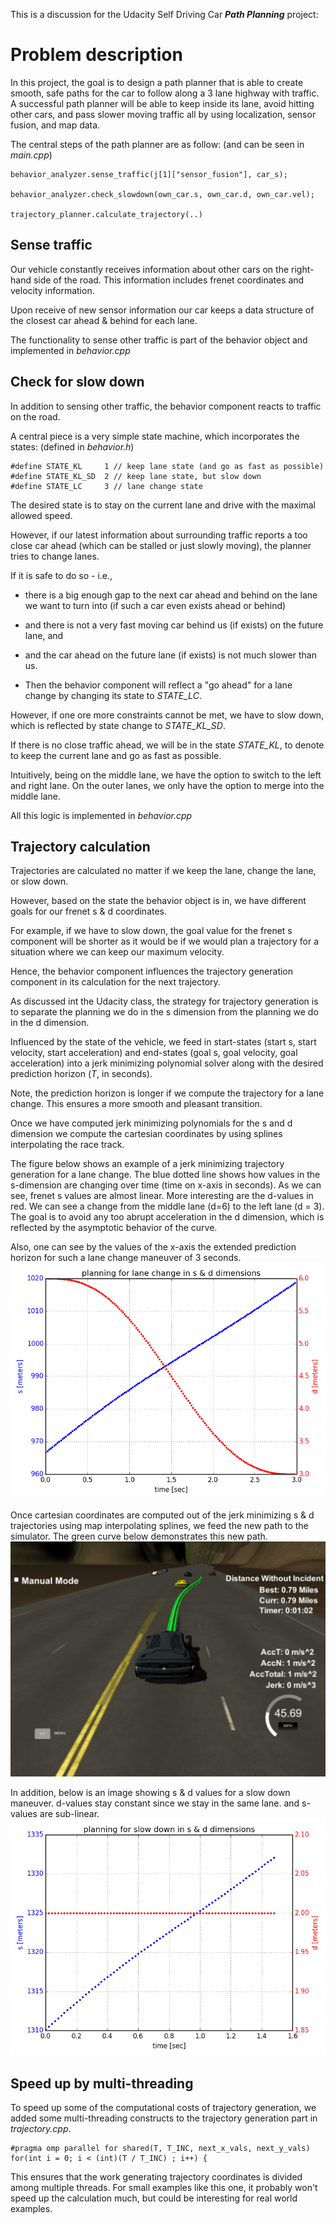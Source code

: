 
This is a discussion for the Udacity Self Driving Car ***Path Planning*** project:


# Problem description

In this project, the goal is to design a path planner that is able to create smooth, safe paths for the car to follow along a 3 lane highway with traffic.
A successful path planner will be able to keep inside its lane, avoid hitting other cars, and pass slower moving traffic all by using localization, sensor fusion, and map data.

The central steps of the path planner are as follow: (and can be seen in *main.cpp*)

```{r}
behavior_analyzer.sense_traffic(j[1]["sensor_fusion"], car_s);

behavior_analyzer.check_slowdown(own_car.s, own_car.d, own_car.vel);

trajectory_planner.calculate_trajectory(..)
```

## Sense traffic

Our vehicle constantly receives information about other  cars on the right-hand side of the road. This information includes frenet coordinates and velocity information.

Upon receive of new sensor information our car keeps a data structure of the closest car ahead & behind for each lane.

The functionality to sense other traffic is part of the behavior object and implemented in *behavior.cpp*

## Check for slow down

In addition to sensing other traffic, the behavior component reacts to traffic on the road.

A central piece is a very simple state machine, which incorporates the states: (defined in *behavior.h*)

```{r}
#define STATE_KL     1 // keep lane state (and go as fast as possible)
#define STATE_KL_SD  2 // keep lane state, but slow down
#define STATE_LC     3 // lane change state
```

The desired state is to stay on the current lane and drive with the maximal allowed speed.

However, if our latest information about surrounding traffic reports a too close car ahead (which can be stalled or just slowly moving), the planner tries to change lanes.

If it is safe to do so - i.e.,
- there is a big enough gap to the next car ahead and behind on the lane we want to turn into (if such a car even exists ahead or behind)
- and there is not a very fast moving car behind us (if exists) on the future lane, and
- and the car ahead on the future lane (if exists) is not much slower than us.

- Then the behavior component will reflect a "go ahead" for a lane change by changing its state to *STATE_LC*.

However, if one ore more constraints cannot be met, we have to slow down, which is reflected by state change to *STATE_KL_SD*.

If there is no close traffic ahead, we will be in the state *STATE_KL*, to denote to keep the current lane and go as fast as possible.

Intuitively, being on the middle lane, we have the option to switch to the left and right lane. On the outer lanes, we only have the option to merge into the middle lane.

All this logic is implemented in *behavior.cpp*

## Trajectory calculation

Trajectories are calculated no matter if we keep the lane, change the lane, or slow down.

However, based on the state the behavior object is in, we have different goals for our frenet s & d coordinates.

For example, if we have to slow down, the goal value for the frenet s component will be shorter as it would be if we would plan a trajectory for a situation where we can keep our maximum velocity.

Hence, the behavior component influences the trajectory generation component in its calculation for the next trajectory.

As discussed int the Udacity class, the strategy for trajectory generation is to separate the planning we do in the s dimension from the planning we do in the d dimension.

Influenced by the state of the vehicle, we feed in start-states (start s, start velocity, start acceleration) and end-states (goal s, goal velocity, goal acceleration) into a jerk minimizing polynomial solver along with the desired prediction horizon (*T*, in seconds).

Note, the prediction horizon is longer if we compute the trajectory for a lane change. This ensures a more smooth and pleasant transition.

Once we have computed jerk minimizing polynomials for the s and d dimension we compute the cartesian coordinates by using splines interpolating the race track.


The figure below shows an example of a jerk minimizing trajectory generation for a lane change.
The blue dotted line shows how values in the s-dimension are changing over time (time on x-axis in seconds). As we can see, frenet s values are almost linear.
More interesting are the d-values in red. We can see a change from the middle lane (d=6) to the left lane (d = 3). The goal is to avoid any too abrupt acceleration in the d dimension, which is reflected by the asymptotic behavior of the curve.

Also, one can see by the values of the x-axis the extended prediction horizon for such a lane change maneuver of 3 seconds.
![image](images/lane_change.png)

Once cartesian coordinates are computed out of the jerk minimizing s & d trajectories using map interpolating splines, we feed the new path to the simulator. The green curve below demonstrates this new path.
![image](images/lane_chane_result.png)


In addition, below is an image showing s & d values for a slow down maneuver. d-values stay constant since we stay in the same lane. and s-values are sub-linear.
![image](images/slow_down.png)


## Speed up by multi-threading

To speed up some of the computational costs of trajectory generation, we added some multi-threading constructs to the trajectory generation part in *trajectory.cpp*.

```{r}
#pragma omp parallel for shared(T, T_INC, next_x_vals, next_y_vals)
for(int i = 0; i < (int)(T / T_INC) ; i++) {
```

This ensures that the work generating trajectory coordinates is divided among multiple threads.
For small examples like this one, it probably won't speed up the calculation much, but could be interesting for real world examples.
